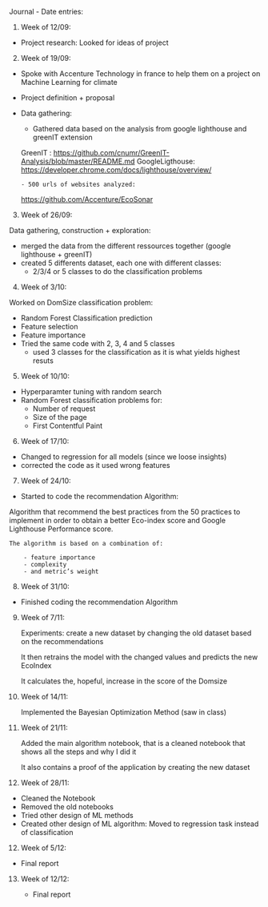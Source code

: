 Journal - Date entries:

1) Week of 12/09:

- Project research: 
    Looked for ideas of project

2) Week of 19/09:

- Spoke with Accenture Technology in france to help them on a project on Machine Learning for climate
- Project definition + proposal
- Data gathering:  
    - Gathered data based on the analysis from google lighthouse and greenIT extension 
    
    GreenIT : https://github.com/cnumr/GreenIT-Analysis/blob/master/README.md
    GoogleLigthouse: https://developer.chrome.com/docs/lighthouse/overview/
    
      - 500 urls of websites analyzed:
    https://github.com/Accenture/EcoSonar
  

3) Week of 26/09:

Data gathering, construction + exploration:

- merged the data from the different ressources together (google lighthouse + greenIT)
- created 5 differents dataset, each one with different classes:
    - 2/3/4 or 5 classes to do the classification problems

4) Week of 3/10:

Worked on DomSize classification problem:
- Random Forest Classification prediction 
- Feature selection
- Feature importance 
- Tried the same code with 2, 3, 4 and 5 classes
    - used 3 classes for the classification as it is what yields highest resuts


5) Week of 10/10:

- Hyperparamter tuning with random search 
- Random Forest classification problems for: 
    - Number of request
    - Size of the page
    - First Contentful Paint


6) Week of 17/10:

- Changed to regression for all models (since we loose insights)
- corrected the code as it used wrong features

7) Week of 24/10:

- Started to code the recommendation Algorithm:

Algorithm that recommend the best practices from the 50 practices to implement in order to obtain a better Eco-index score and Google Lighthouse Performance score.

    The algorithm is based on a combination of:
    
        - feature importance
        - complexity 
        - and metric’s weight


8) Week of 31/10:

- Finished coding the recommendation Algorithm


9) Week of 7/11:

 
   Experiments: create a new dataset by changing the old dataset based on the recommendations 
   
   It then retrains the model with the changed values and predicts the new EcoIndex
   
   It calculates the, hopeful, increase in the score of the Domsize
  

10) Week of 14/11:

    Implemented the Bayesian Optimization Method (saw in class)
    
10) Week of 21/11:

    Added the main algorithm notebook, that is a cleaned notebook that shows all the steps and why I did it
    
    It also contains a proof of the application by creating the new dataset
    
11) Week of 28/11:

  - Cleaned the Notebook
  - Removed the old notebooks
  - Tried other design of ML methods
  - Created other design of ML algorithm: Moved to regression task instead of classification


12) Week of 5/12:

 - Final report


13) Week of 12/12:


    - Final report
